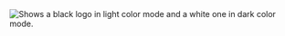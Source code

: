 <picture>
  <source media="(prefers-color-scheme: dark)" srcset="https://github.com/Sairoden/Sairoden/assets/72735313/0f0fb479-1b89-4cb5-affb-1cd8232e7f57">
  <source media="(prefers-color-scheme: light)" srcset="https://github.com/Sairoden/Sairoden/assets/72735313/0f0fb479-1b89-4cb5-affb-1cd8232e7f57">
  <img alt="Shows a black logo in light color mode and a white one in dark color mode." src="https://user-images.githubusercontent.com/25423296/163456779-a8556205-d0a5-45e2-ac17-42d089e3c3f8.png">
</picture>

